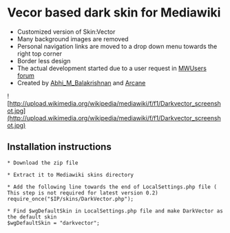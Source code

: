 # Vecor based dark skin for Mediawiki #

  * Customized version of Skin:Vector
  * Many background images are removed
  * Personal navigation links are moved to a drop down menu towards the right top corner
  * Border less design
  * The actual development started due to a user request in [MWUsers forum](http://www.mwusers.com/forums/showthread.php?18346-Need-black-Vector-based-skin-for-1.18&p=64248&viewfull=1#post64248)
  * Created by [Abhi\_M\_Balakrishnan](http://www.mediawiki.org/wiki/User:Abhi_M_Balakrishnan) and [Arcane](http://www.mediawiki.org/wiki/User:Arcane21)


![http://upload.wikimedia.org/wikipedia/mediawiki/f/f1/Darkvector_screenshot.jpg](http://upload.wikimedia.org/wikipedia/mediawiki/f/f1/Darkvector_screenshot.jpg)

## Installation instructions ##
```
* Download the zip file

* Extract it to Mediawiki skins directory

* Add the following line towards the end of LocalSettings.php file ( This step is not required for latest version 0.2)
require_once("$IP/skins/DarkVector.php");

* Find $wgDefaultSkin in LocalSettings.php file and make DarkVector as the default skin
$wgDefaultSkin = "darkvector";

```
